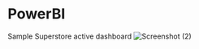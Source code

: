 # PowerBI
Sample Superstore active dashboard 
![Screenshot (2)](https://github.com/pradeepbamne1738/PowerBI/assets/133184526/d0464b65-f06b-4109-92d2-8ad99b7f0398)
